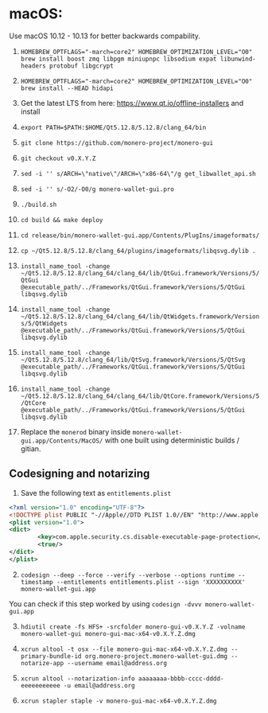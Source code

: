 # macOS:

Use macOS 10.12 - 10.13 for better backwards compability.

1. `HOMEBREW_OPTFLAGS="-march=core2" HOMEBREW_OPTIMIZATION_LEVEL="O0" brew install boost zmq libpgm miniupnpc libsodium expat libunwind-headers protobuf libgcrypt`

2. `HOMEBREW_OPTFLAGS="-march=core2" HOMEBREW_OPTIMIZATION_LEVEL="O0" brew install --HEAD hidapi`

3. Get the latest LTS from here: https://www.qt.io/offline-installers and install

4. `export PATH=$PATH:$HOME/Qt5.12.8/5.12.8/clang_64/bin`

5. `git clone https://github.com/monero-project/monero-gui` 

6. `git checkout v0.X.Y.Z`

7. `sed -i '' s/ARCH=\"native\"/ARCH=\"x86-64\"/g get_libwallet_api.sh`

8. `sed -i '' s/-O2/-O0/g monero-wallet-gui.pro`

9. `./build.sh`

10. `cd build && make deploy`

11. `cd release/bin/monero-wallet-gui.app/Contents/PlugIns/imageformats/`

12. `cp ~/Qt5.12.8/5.12.8/clang_64/plugins/imageformats/libqsvg.dylib .`

13. `install_name_tool -change ~/Qt5.12.8/5.12.8/clang_64/clang_64/lib/QtGui.framework/Versions/5/QtGui @executable_path/../Frameworks/QtGui.framework/Versions/5/QtGui libqsvg.dylib`

14. `install_name_tool -change ~/Qt5.12.8/5.12.8/clang_64/clang_64/lib/QtWidgets.framework/Versions/5/QtWidgets @executable_path/../Frameworks/QtGui.framework/Versions/5/QtGui libqsvg.dylib`

15. `install_name_tool -change ~/Qt5.12.8/5.12.8/clang_64/lib/QtSvg.framework/Versions/5/QtSvg @executable_path/../Frameworks/QtGui.framework/Versions/5/QtGui libqsvg.dylib`
 
16. `install_name_tool -change ~/Qt5.12.8/5.12.8/clang_64/clang_64/lib/QtCore.framework/Versions/5/QtCore @executable_path/../Frameworks/QtGui.framework/Versions/5/QtGui libqsvg.dylib`

17. Replace the `monerod` binary inside `monero-wallet-gui.app/Contents/MacOS/` with one built using deterministic builds / gitian.

## Codesigning and notarizing

1. Save the following text as `entitlements.plist`

```xml
<?xml version="1.0" encoding="UTF-8"?>
<!DOCTYPE plist PUBLIC "-//Apple//DTD PLIST 1.0//EN" "http://www.apple.com/DTDs/PropertyList-1.0.dtd">
<plist version="1.0">
<dict>
        <key>com.apple.security.cs.disable-executable-page-protection</key>
        <true/>
</dict>
</plist>
```

2. `codesign --deep --force --verify --verbose --options runtime --timestamp --entitlements entitlements.plist --sign 'XXXXXXXXXX' monero-wallet-gui.app`

You can check if this step worked by using `codesign -dvvv monero-wallet-gui.app`

3. `hdiutil create -fs HFS+ -srcfolder monero-gui-v0.X.Y.Z -volname monero-wallet-gui monero-gui-mac-x64-v0.X.Y.Z.dmg`

4. `xcrun altool -t osx --file monero-gui-mac-x64-v0.X.Y.Z.dmg --primary-bundle-id org.monero-project.monero-wallet-gui.dmg --notarize-app --username email@address.org`

5. `xcrun altool --notarization-info aaaaaaaa-bbbb-cccc-dddd-eeeeeeeeeee -u email@address.org`

6. `xcrun stapler staple -v monero-gui-mac-x64-v0.X.Y.Z.dmg`
